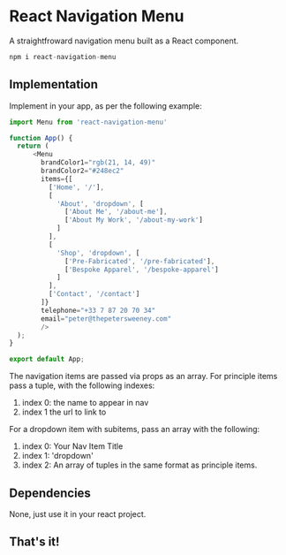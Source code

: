 # React Navigation Menu

A straightfroward navigation menu built as a React component.

```javascript
npm i react-navigation-menu
```

## Implementation

Implement in your app, as per the following example:

```javascript
import Menu from 'react-navigation-menu'

function App() {
  return (
      <Menu 
        brandColor1="rgb(21, 14, 49)"
        brandColor2="#248ec2"
        items={[
          ['Home', '/'],
          [
            'About', 'dropdown', [
              ['About Me', '/about-me'],
              ['About My Work', '/about-my-work']
            ]
          ],
          [
            'Shop', 'dropdown', [
              ['Pre-Fabricated', '/pre-fabricated'],
              ['Bespoke Apparel', '/bespoke-apparel']
            ]
          ],
          ['Contact', '/contact']
        ]}
        telephone="+33 7 87 20 70 34"
        email="peter@thepetersweeney.com"
        />
  );
}

export default App;
```

The navigation items are passed via props as an array. For principle items pass a tuple, with the following indexes:

1. index 0: the name to appear in nav
2. index 1 the url to link to

For a dropdown item with subitems, pass an array with the following:

1. index 0: Your Nav Item Title
2. index 1: 'dropdown'
3. index 2: An array of tuples in the same format as principle items.

## Dependencies

None, just use it in your react project.

## That's it!

